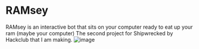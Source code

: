 # RAMsey
RAMsey is an interactive bot that sits on your computer ready to eat up your ram (maybe your computer)
The second project for Shipwrecked by Hackclub that I am making.
![image](https://github.com/user-attachments/assets/3cf75c25-22bd-4cae-a236-83e48ca47dea)
